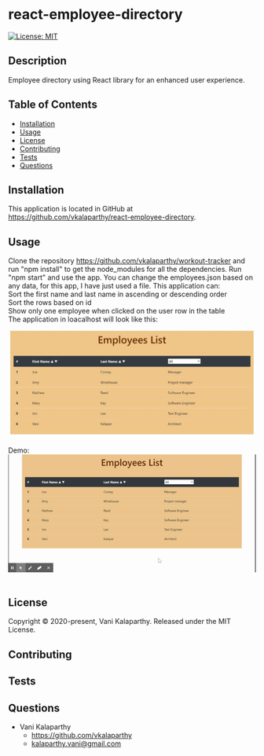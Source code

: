 # react-employee-directory
[![License: MIT](https://img.shields.io/badge/License-MIT-yellow.svg)](https://opensource.org/licenses/MIT)

## Description
Employee directory using React library for an enhanced user experience.

## Table of Contents
* [Installation](#installation)
* [Usage](#usage)
* [License](#license)
* [Contributing](#contributing)
* [Tests](#tests)
* [Questions](#questions)

## Installation
This application is located in GitHub at https://github.com/vkalaparthy/react-employee-directory. 

## Usage
Clone the repository https://github.com/vkalaparthy/workout-tracker and run "npm install" to get the node_modules for all the dependencies.  Run "npm start" and use the app. You can change the employees.json based on any data, for this app, I have just used a file. This application can:  
Sort the first name and last name in ascending or descending order  
Sort the rows based on id  
Show only one employee when clicked on the user row in the table  
The application in loacalhost will look like this:  

![firstPage](./public/assets/EmpList.JPG)  
  

Demo:  
![demo](./public/assets/ReactApp.gif) 

## License
Copyright © 2020-present, Vani Kalaparthy. Released under the MIT License.
## Contributing
## Tests

## Questions
* Vani Kalaparthy
  * https://github.com/vkalaparthy
  * kalaparthy.vani@gmail.com
